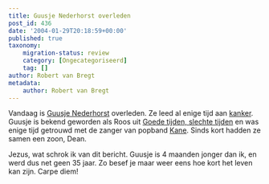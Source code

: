```yaml
---
title: Guusje Nederhorst overleden
post_id: 436
date: '2004-01-29T20:18:59+00:00'
published: true
taxonomy:
    migration-status: review
    category: [Ongecategoriseerd]
    tag: []
author: Robert van Bregt
metadata:
    author: Robert van Bregt
---
```

Vandaag is [Guusje Nederhorst](http://www.guusjenederhorst.nl/) overleden. Ze leed al enige tijd aan [kanker](http://www.kwfkankerbestrijding.nl/). Guusje is bekend geworden als Roos uit [Goede tijden, slechte tijden](http://www.gtst.nl/) en was enige tijd getrouwd met de zanger van popband [Kane](http://www.kane.nl/). Sinds kort hadden ze samen een zoon, Dean.

 Jezus, wat schrok ik van dit bericht. Guusje is 4 maanden jonger dan ik, en werd dus net geen 35 jaar. Zo besef je maar weer eens hoe kort het leven kan zijn. Carpe diem!